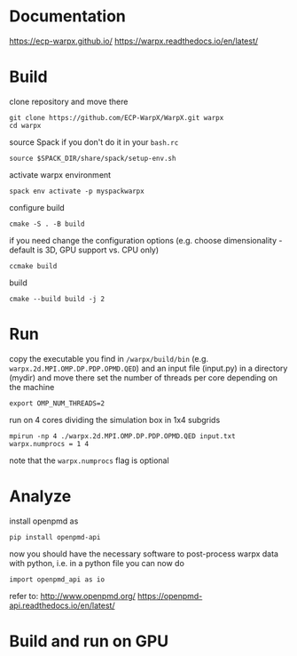 # Documentation 
https://ecp-warpx.github.io/
https://warpx.readthedocs.io/en/latest/

# Build
clone repository and move there 
```
git clone https://github.com/ECP-WarpX/WarpX.git warpx
cd warpx
```

source Spack if you don't do it in your `bash.rc` 
```
source $SPACK_DIR/share/spack/setup-env.sh
```

activate warpx environment
```
spack env activate -p myspackwarpx
``` 

configure build 
```
cmake -S . -B build
```

if you need change the configuration options (e.g. choose dimensionality - default is 3D, GPU support vs. CPU only)
```
ccmake build
```

build
```
cmake --build build -j 2
```

# Run 
copy the executable you find in `/warpx/build/bin` (e.g. `warpx.2d.MPI.OMP.DP.PDP.OPMD.QED`) and an input file (input.py) in a directory (mydir) and move there 
set the number of threads per core depending on the machine 
```
export OMP_NUM_THREADS=2
```
run on 4 cores dividing the simulation box in 1x4 subgrids 
```
mpirun -np 4 ./warpx.2d.MPI.OMP.DP.PDP.OPMD.QED input.txt warpx.numprocs = 1 4
```
note that the `warpx.numprocs` flag is optional

# Analyze
install openpmd as
```
pip install openpmd-api
```

now you should have the necessary software to post-process warpx data with python, i.e. in a python file you can now do 
```
import openpmd_api as io
```

refer to:
http://www.openpmd.org/
https://openpmd-api.readthedocs.io/en/latest/


# Build and run on GPU
